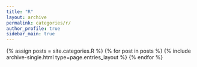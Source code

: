 ```yaml
---
title: "R"
layout: archive
permalink: categories/r/
author_profile: true
sidebar_main: true
---
```



{% assign posts = site.categories.R %}
{% for post in posts %} {% include archive-single.html type=page.entries_layout %} {% endfor %}
